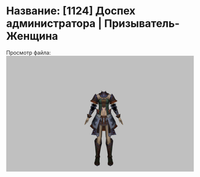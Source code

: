 # Название: [1124] Доспех администратора | Призыватель-Женщина

Просмотр файла:
![p090004.png](p090004.png)